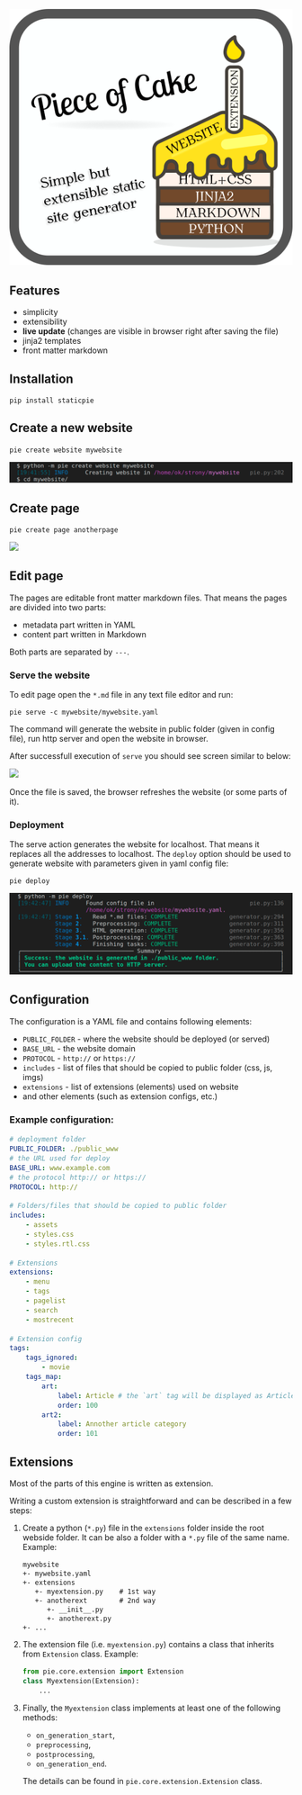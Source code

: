 <p align="center">
    <img src="staticpie.png" alt="StaticPIE" />
</p>

## Features
- simplicity
- extensibility
- **live update** (changes are visible in browser right after saving the file)
- jinja2 templates
- front matter markdown

## Installation
```shell
pip install staticpie
```

## Create a new website
```shell
pie create website mywebsite
```

<img src="create_website.png" />

## Create page
```shell
pie create page anotherpage
```

<img src="create_page.png" />

## Edit page
The pages are editable front matter markdown files.
That means the pages are divided into two parts: 
- metadata part written in YAML
- content part written in Markdown

Both parts are separated by `---`.

### Serve the website

To edit page open the `*.md` file in any text file editor and run:
```shell
pie serve -c mywebsite/mywebsite.yaml
```

The command will generate the website in public folder (given in config file), run http server and open the website in browser.

After successfull execution of `serve` you should see screen similar to below:

<img src="serve.png" />

Once the file is saved, the browser refreshes the website (or some parts of it).

### Deployment

The serve action generates the website for localhost. That means it replaces all the addresses to localhost. The `deploy` option should be used to generate website with parameters given in yaml config file:
```shell
pie deploy 
```

<img src="deploy.png" />

## Configuration
The configuration is a YAML file and contains following elements:
* `PUBLIC_FOLDER` - where the website should be deployed (or served)
* `BASE_URL` - the website domain
* `PROTOCOL` - `http://` or `https://`
* `includes` - list of files that should be copied to public folder (css, js, imgs)
* `extensions` - list of extensions (elements) used on website
* and other elements (such as extension configs, etc.)


### Example configuration:
```yaml
# deployment folder
PUBLIC_FOLDER: ./public_www
# the URL used for deploy
BASE_URL: www.example.com
# the protocol http:// or https://
PROTOCOL: http://

# Folders/files that should be copied to public folder
includes:
    - assets
    - styles.css
    - styles.rtl.css

# Extensions
extensions:
    - menu
    - tags
    - pagelist
    - search
    - mostrecent

# Extension config
tags:
    tags_ignored:
        - movie
    tags_map:
        art:
            label: Article # the `art` tag will be displayed as Article
            order: 100
        art2:
            label: Annother article category
            order: 101
```

## Extensions
Most of the parts of this engine is written as extension. 

Writing a custom extension is straightforward and can be described in a few steps:

1. Create a python (`*.py`) file in the `extensions` folder inside the root webside folder. It can be also a folder with a `*.py` file of the same name. Example:
    ```
    mywebsite
    +- mywebsite.yaml
    +- extensions
       +- myextension.py    # 1st way
       +- anotherext        # 2nd way
          +- __init__.py
          +- anotherext.py
    +- ...
    ```
2. The extension file (i.e. `myextension.py`) contains a class that inherits from `Extension` class. Example:
    ```python
    from pie.core.extension import Extension
    class Myextension(Extension):
        ...
    ```

3. Finally, the `Myextension` class implements at least one of the following methods:
    * `on_generation_start`,
    * `preprocessing`,
    * `postprocessing`,
    * `on_generation_end`.

    The details can be found in `pie.core.extension.Extension` class.
